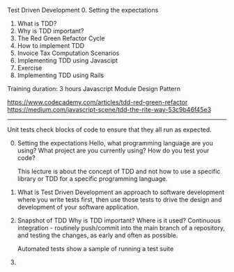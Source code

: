 Test Driven Development
0. Setting the expectations
1. What is  TDD?
2. Why is TDD important?
3. The Red Green Refactor Cycle
3. How to implement TDD
4. Invoice Tax Computation Scenarios
5. Implementing TDD using Javascipt
6. Exercise
7. Implementing TDD using Rails

Training duration: 3 hours
Javascript Module Design Pattern

https://www.codecademy.com/articles/tdd-red-green-refactor
https://medium.com/javascript-scene/tdd-the-rite-way-53c9b46f45e3

-----------------------------------------------------------------------------------------------------------------------
Unit tests check blocks of code to ensure that they all run as expected. 

0. Setting the expectations
	Hello, what programming language are you using? 
	What project are you currently using?
	How do you test your code?

	This lecture is about the concept of TDD and not how to use a specific library or TDD for a specific programming language.

1. What is Test Driven Development
	an approach to software development where you write tests first, then use those tests to drive the design and development of your software application.

2. Snapshot of TDD
   Why is TDD important? Where is it used?
   Continuous integration - routinely push/commit into the main branch of a repository, and testing the changes, as early and often as possible. 

   Automated tests
   show a sample of running a test suite

3. 

